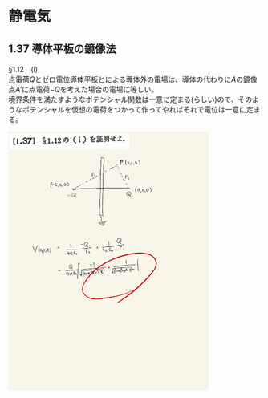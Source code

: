 <script type="text/javascript" async src="https://cdnjs.cloudflare.com/ajax/libs/mathjax/2.7.7/MathJax.js?config=TeX-MML-AM_CHTML">

</script>

<script type="text/x-mathjax-config">
 MathJax.Hub.Config({
 tex2jax: {
 inlineMath: [['$', '$'] ],
 displayMath: [ ['$$','$$'], ["\\[","\\]"] ]
 }
 });
</script>

# 静電気
## 1.37 導体平板の鏡像法

§1.12　(i)
<br>
点電荷$Q$とゼロ電位導体平板とによる導体外の電場は、導体の代わりに$A$の鏡像点$A'$に点電荷$-Q$を考えた場合の電場に等しい。
<br>
境界条件を満たすようなポテンシャル関数は一意に定まる(らしい)ので、そのようなポテンシャルを仮想の電荷をつかって作ってやればそれで電位は一意に定まる。
<br>

<img width="400" alt="electromagnetism-56" src="./images/se-37/Electromagnetism-56.jpg">